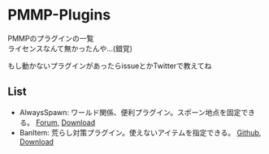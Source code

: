 # PMMP-Plugins
PMMPのプラグインの一覧  
ライセンスなんて無かったんや…(錯覚)  
  
もし動かないプラグインがあったらissueとかTwitterで教えてね

## List
 - AlwaysSpawn: ワールド関係、便利プラグイン。スポーン地点を固定できる。 [Forum](https://forums.pocketmine.net/plugins/alwaysspawn.284/), [Download](https://github.com/Nerahikada/PMMP-Plugins/releases/download/Plugins/AlwaysSpawn_v2.2.2.11.phar)
 - BanItem: 荒らし対策プラグイン。使えないアイテムを指定できる。 [Github](https://github.com/LDX-MCPE/BanItem), [Download](https://github.com/Nerahikada/PMMP-Plugins/releases/download/Plugins/BanItem_v2.2.11.phar)